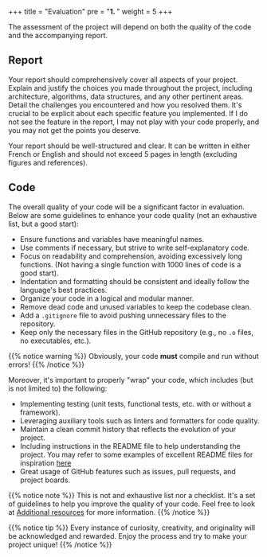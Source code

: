 +++
title = "Evaluation"
pre = "<b>1. </b>"
weight = 5
+++

The assessment of the project will depend on both the quality of the code and the accompanying report.

## Report

Your report should comprehensively cover all aspects of your project. Explain and justify the choices you made
throughout the project, including architecture, algorithms, data structures, and any other pertinent areas. Detail the
challenges you encountered and how you resolved them. It's crucial to be explicit about each specific feature you
implemented. If I do not see the feature in the report, I may not play with your code properly, and you may not get the
points you deserve.

Your report should be well-structured and clear. It can be written in either French or English and should not exceed 5
pages in length (excluding figures and references).

## Code

The overall quality of your code will be a significant factor in evaluation. Below are some guidelines to enhance your
code quality (not an exhaustive list, but a good start):

- Ensure functions and variables have meaningful names.
- Use comments if necessary, but strive to write self-explanatory code.
- Focus on readability and comprehension, avoiding excessively long functions. (Not having a single function with 1000
  lines of code is a good start).
- Indentation and formatting should be consistent and ideally follow the language's best practices.
- Organize your code in a logical and modular manner.
- Remove dead code and unused variables to keep the codebase clean.
- Add a `.gitignore` file to avoid pushing unnecessary files to the repository.
- Keep only the necessary files in the GitHub repository (e.g., no `.o` files, no executables, etc.).

{{% notice warning %}}
Obviously, your code **must** compile and run without errors!
{{% /notice %}}

Moreover, it's important to properly "wrap" your code, which includes (but is not limited to) the following:

- Implementing testing (unit tests, functional tests, etc. with or without a framework).
- Leveraging auxiliary tools such as linters and formatters for code quality.
- Maintain a clean commit history that reflects the evolution of your project.
- Including instructions in the README file to help understanding the project. You may
  refer to some examples of excellent README files for
  inspiration [here](https://github.com/matiassingers/awesome-readme)
- Great usage of GitHub features such as issues, pull requests, and project boards.

{{% notice note %}}
This is not and exhaustive list nor a checklist. It's a set of guidelines to help you improve the quality of your code.
Feel free to look at [Additional resources](project/additional-resources) for more information.
{{% /notice %}}

{{% notice tip %}}
Every instance of curiosity, creativity, and originality will be acknowledged and rewarded. Enjoy the process and
try to make your project unique!
{{% /notice %}}






